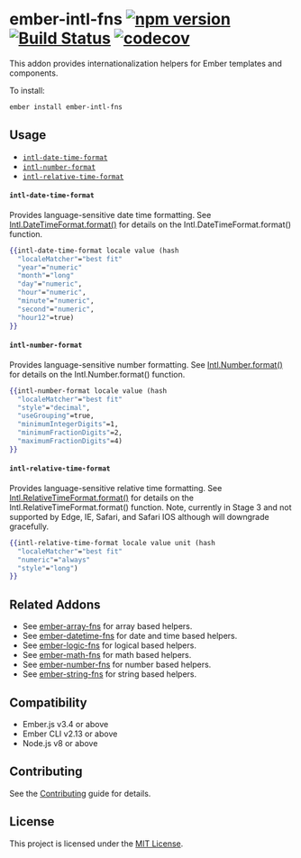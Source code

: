 ember-intl-fns
[![npm version](https://badge.fury.io/js/ember-intl-fns.svg)](https://badge.fury.io/js/ember-intl-fns)
[![Build Status](https://travis-ci.com/robert-allan-frank/ember-intl-fns.svg?branch=develop)](https://travis-ci.com/robert-allan-frank/ember-intl-fns)
[![codecov](https://codecov.io/gh/robert-allan-frank/ember-intl-fns/branch/develop/graph/badge.svg)](https://codecov.io/gh/robert-allan-frank/ember-intl-fns)
==============================================================================
This addon provides internationalization helpers for Ember templates and components.

To install:

```sh
ember install ember-intl-fns
```

Usage
------------------------------------------------------------------------------
* [`intl-date-time-format`](#intl-date-time-format)
* [`intl-number-format`](#intl-number-format)
* [`intl-relative-time-format`](#intl-relative-time-format)


#### `intl-date-time-format`
Provides language-sensitive date time formatting. See [Intl.DateTimeFormat.format()](https://developer.mozilla.org/en-US/docs/Web/JavaScript/Reference/Global_Objects/DateTimeFormat) for details on the Intl.DateTimeFormat.format() function.

```hbs
{{intl-date-time-format locale value (hash 
  "localeMatcher"="best fit" 
  "year"="numeric"
  "month"="long"
  "day"="numeric",
  "hour"="numeric",
  "minute"="numeric",
  "second"="numeric",
  "hour12"=true)
}}
```

#### `intl-number-format`
Provides language-sensitive number formatting. See [Intl.Number.format()](https://developer.mozilla.org/en-US/docs/Web/JavaScript/Reference/Global_Objects/Number) for details on the Intl.Number.format() function.

```hbs
{{intl-number-format locale value (hash 
  "localeMatcher"="best fit" 
  "style"="decimal",
  "useGrouping"=true,
  "minimumIntegerDigits"=1,
  "minimumFractionDigits"=2,
  "maximumFractionDigits"=4)
}}
```

#### `intl-relative-time-format`
Provides language-sensitive relative time formatting. See [Intl.RelativeTimeFormat.format()](https://developer.mozilla.org/en-US/docs/Web/JavaScript/Reference/Global_Objects/RelativeTimeFormat) for details on the Intl.RelativeTimeFormat.format() function. Note, currently in Stage 3 and not supported by Edge, IE, Safari, and Safari IOS although will downgrade gracefully.

```hbs
{{intl-relative-time-format locale value unit (hash 
  "localeMatcher"="best fit" 
  "numeric"="always" 
  "style"="long")
}}
```

Related Addons
------------------------------------------------------------------------------
* See [ember-array-fns](https://github.com/robert-allan-frank/ember-array-fns) for array based helpers.
* See [ember-datetime-fns](https://github.com/robert-allan-frank/ember-datetime-fns) for date and time based helpers.
* See [ember-logic-fns](https://github.com/robert-allan-frank/ember-logic-fns) for logical based helpers.
* See [ember-math-fns](https://github.com/robert-allan-frank/ember-math-fns) for math based helpers.
* See [ember-number-fns](https://github.com/robert-allan-frank/ember-number-fns) for number based helpers.
* See [ember-string-fns](https://github.com/robert-allan-frank/ember-string-fns) for string based helpers.

Compatibility
------------------------------------------------------------------------------
* Ember.js v3.4 or above
* Ember CLI v2.13 or above
* Node.js v8 or above


Contributing
------------------------------------------------------------------------------
See the [Contributing](CONTRIBUTING.md) guide for details.


License
------------------------------------------------------------------------------
This project is licensed under the [MIT License](LICENSE.md).
